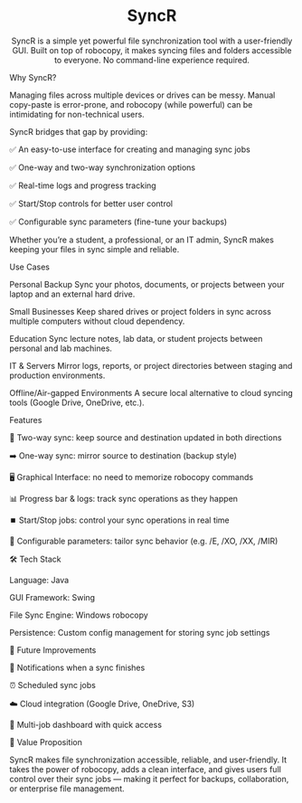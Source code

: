 
<h1 align="center">SyncR</h1>

<p align = "center" justifyContent = "center">
SyncR is a simple yet powerful file synchronization tool with a user-friendly GUI.
Built on top of robocopy, it makes syncing files and folders accessible to everyone. No command-line experience required.

Why SyncR?

Managing files across multiple devices or drives can be messy. Manual copy-paste is error-prone, and robocopy (while powerful) can be intimidating for non-technical users.

SyncR bridges that gap by providing:

✅ An easy-to-use interface for creating and managing sync jobs

✅ One-way and two-way synchronization options

✅ Real-time logs and progress tracking

✅ Start/Stop controls for better user control

✅ Configurable sync parameters (fine-tune your backups)

Whether you’re a student, a professional, or an IT admin, SyncR makes keeping your files in sync simple and reliable.

Use Cases

Personal Backup
Sync your photos, documents, or projects between your laptop and an external hard drive.

Small Businesses
Keep shared drives or project folders in sync across multiple computers without cloud dependency.

Education
Sync lecture notes, lab data, or student projects between personal and lab machines.

IT & Servers
Mirror logs, reports, or project directories between staging and production environments.

Offline/Air-gapped Environments
A secure local alternative to cloud syncing tools (Google Drive, OneDrive, etc.).

Features

🔄 Two-way sync: keep source and destination updated in both directions

➡️ One-way sync: mirror source to destination (backup style)

🖥️ Graphical Interface: no need to memorize robocopy commands

📊 Progress bar & logs: track sync operations as they happen

⏹️ Start/Stop jobs: control your sync operations in real time

📝 Configurable parameters: tailor sync behavior (e.g. /E, /XO, /XX, /MIR)

🛠️ Tech Stack

Language: Java

GUI Framework: Swing

File Sync Engine: Windows robocopy

Persistence: Custom config management for storing sync job settings

🚧 Future Improvements

🔔 Notifications when a sync finishes

⏰ Scheduled sync jobs

☁️ Cloud integration (Google Drive, OneDrive, S3)

📂 Multi-job dashboard with quick access

🎯 Value Proposition

SyncR makes file synchronization accessible, reliable, and user-friendly.
It takes the power of robocopy, adds a clean interface, and gives users full control over their sync jobs — making it perfect for backups, collaboration, or enterprise file management.
</p>
